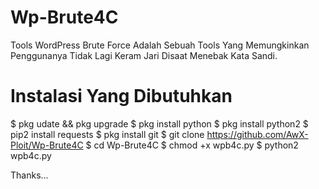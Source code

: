 # Wp-Brute4C
Tools WordPress Brute Force Adalah Sebuah Tools Yang Memungkinkan Penggunanya Tidak Lagi Keram Jari Disaat Menebak Kata Sandi.

# Instalasi Yang Dibutuhkan 
$ pkg udate && pkg upgrade
$ pkg install python
$ pkg install python2
$ pip2 install requests
$ pkg install git
$ git clone https://github.com/AwX-Ploit/Wp-Brute4C
$ cd Wp-Brute4C
$ chmod +x wpb4c.py
$ python2 wpb4c.py

Thanks...
